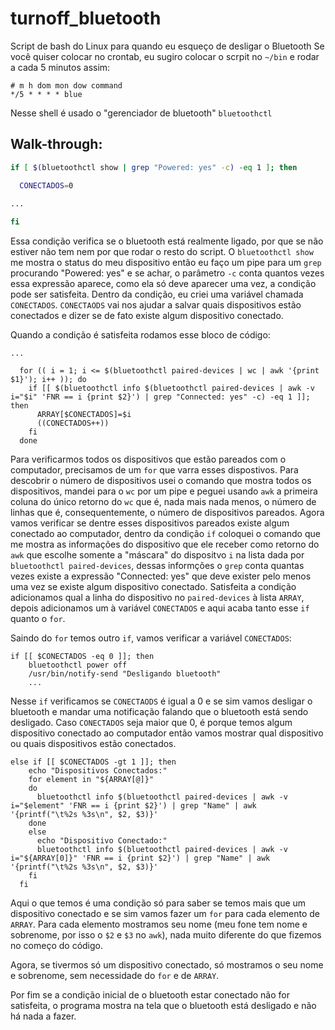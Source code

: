 # turnoff_bluetooth
Script de bash do Linux para quando eu esqueço de desligar o Bluetooth
Se você quiser colocar no crontab, eu sugiro colocar o scrpit no `~/bin` e rodar a cada 5 minutos assim:
```
# m h dom mon dow command
*/5 * * * * blue
```

Nesse shell é usado o "gerenciador de bluetooth" `bluetoothctl`

## Walk-through:
``` bash 
if [ $(bluetoothctl show | grep "Powered: yes" -c) -eq 1 ]; then

  CONECTADOS=0
  
...

fi
```
  
Essa condição verifica se o bluetooth está realmente ligado, por que se não estiver não tem nem por que rodar o resto do script.
O ``bluetoothctl show`` me mostra o status do meu dispositivo então eu faço um pipe para um ``grep`` procurando "Powered: yes" e se achar, o parâmetro ``-c`` conta quantos vezes essa expressão aparece, como ela só deve aparecer uma vez, a condição pode ser satisfeita.
Dentro da condição, eu criei uma variável chamada ```CONECTADOS```. ```CONECTAODS``` vai nos ajudar a salvar quais dispositivos estão conectados e dizer se de fato existe algum dispositivo conectado.


Quando a condição é satisfeita rodamos esse bloco de código:

```shell
...

  for (( i = 1; i <= $(bluetoothctl paired-devices | wc | awk '{print $1}'); i++ )); do
    if [[ $(bluetoothctl info $(bluetoothctl paired-devices | awk -v i="$i" 'FNR == i {print $2}') | grep "Connected: yes" -c) -eq 1 ]]; then
      ARRAY[$CONECTADOS]=$i
      ((CONECTADOS++))
    fi
  done
```

Para verificarmos todos os dispositivos que estão pareados com o computador, precisamos de um `for` que varra esses dispostivos. Para descobrir o número de dispositivos usei o comando que mostra todos os dispositivos, mandei para o `wc` por um pipe e peguei usando `awk` a primeira coluna do único retorno do `wc` que é, nada mais nada menos, o número de linhas que é, consequentemente, o número de dispositivos pareados. Agora vamos verificar se dentre esses dispositivos pareados existe algum conectado ao computador, dentro da condição `if` coloquei o comando que me mostra as informações do dispositivo que ele receber como retorno do `awk` que escolhe somente a "máscara" do dispositvo `i` na lista dada por `bluetoothctl paired-devices`, dessas informções o `grep` conta quantas vezes existe a expressão "Connected: yes" que deve exister pelo menos uma vez se existe algum dispositivo conectado. Satisfeita a condição adicionamos qual a linha do dispositivo no `paired-devices` à lista `ARRAY`, depois adicionamos um à variável `CONECTADOS` e aqui acaba tanto esse `if` quanto o `for`.

Saindo do `for` temos outro `if`, vamos verificar a variável `CONECTADOS`:

```shell 
if [[ $CONECTADOS -eq 0 ]]; then
    bluetoothctl power off
    /usr/bin/notify-send "Desligando bluetooth"
    ...
```

Nesse `if` verificamos se `CONECTAODS` é igual a 0 e se sim vamos desligar o bluetooth e mandar uma notificação falando que o bluetooth está sendo desligado.
Caso `CONECTADOS` seja maior que 0, é porque temos algum dispositivo conectado ao computador então vamos mostrar qual dispositivo ou quais dispositivos estão conectados.

```shell
else if [[ $CONECTADOS -gt 1 ]]; then
    echo "Dispositivos Conectados:"
    for element in "${ARRAY[@]}"
    do
      bluetoothctl info $(bluetoothctl paired-devices | awk -v i="$element" 'FNR == i {print $2}') | grep "Name" | awk '{printf("\t%2s %3s\n", $2, $3)}'
    done
    else
      echo "Dispositivo Conectado:"
      bluetoothctl info $(bluetoothctl paired-devices | awk -v i="${ARRAY[0]}" 'FNR == i {print $2}') | grep "Name" | awk '{printf("\t%2s %3s\n", $2, $3)}'
    fi
  fi
```

Aqui o que temos é uma condição só para saber se temos mais que um dispositivo conectado e se sim vamos fazer um `for` para cada elemento de `ARRAY`. Para cada elemento mostramos seu nome (meu fone tem nome e sobrenome, por isso o `$2` e `$3` no `awk`), nada muito diferente do que fizemos no começo do código.

Agora, se tivermos só um dispositivo conectado, só mostramos o seu nome e sobrenome, sem necessidade do `for` e de `ARRAY`.

Por fim se a condição inicial de o bluetooth estar conectado não for satisfeita, o programa mostra na tela que o bluetooth está desligado e não há nada a fazer.
